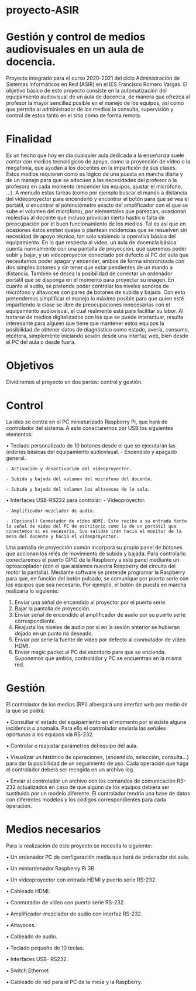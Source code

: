 # proyecto-ASIR
# Gestión y control de medios audiovisuales en un aula de docencia. 
  Proyecto integrado para el curso 2020-2021 del ciclo Administración de Sistemas Informáticos en Red (ASIR) en el IES Francisco Romero Vargas. El objetivo básico de este proyecto consiste en la automatización del equipamiento audiovisual de un aula de docencia, de manera que ofrezca al profesor la mayor sencillez posible en el manejo de los equipos, así como que permita al administrador de los medios la consulta, supervisión y control de estos tanto en el sitio como de forma remota.
# Finalidad

  Es un hecho que hoy en día cualquier aula dedicada a la enseñanza suele contar con medios tecnológicos de apoyo, como la proyección de vídeo o la megafonía, que ayudan a los docentes en la impartición de sus clases. Estos medios requieren como es lógico de una puesta en marcha diaria y de un manejo para que se adecúen a las necesidades del profesor o la profesora en cada momento (encender los equipos, ajustar el micrófono, …). 
  A menudo estas tareas (como por ejemplo buscar el mando a distancia del videoproyector para encenderlo y encontrar el botón para que se vea el portátil, o encontrar el potenciómetro exacto del amplificador con el que se sube el volumen del micrófono), por elementales que parezcan, ocasionan molestias al docente que incluso provocan cierto hastío o falta de preocupación por el buen funcionamiento de los medios. Tal es así que en ocasiones éstos emiten quejas o plantean incidencias que se resuelven sin necesidad de apoyo técnico, tan solo sabiendo la operativa básica del equipamiento.
  En lo que respecta al vídeo, un aula de docencia básica cuenta normalmente con una pantalla de proyección, que queremos poder subir y bajar, y un videoproyector conectado por defecto al PC del aula que necesitamos poder apagar y encender, ambos de forma sincronizada con dos simples botones y sin tener que estar pendientes de un mando a distancia. También se desea la posibilidad de conectar un ordenador portátil que se disponga en el momento para proyectar su imagen. En cuanto al audio, se pretende poder controlar los niveles sonoros de micrófono y altavoces con pares de botones de subida y bajada. Con esto pretendemos simplificar el manejo lo máximo posible para que quien esté impartiendo la clase se libre de preocupaciones innecesarias con el equipamiento audiovisual, el cual realmente está para facilitar su labor. 
  Al tratarse de medios digitalizados con los que se puede interactuar, resulta interesante para alguien que tiene que mantener estos equipos la posibilidad de obtener datos de diagnóstico como estado, avería, consumo, etcétera, simplemente iniciando sesión desde una interfaz web, bien desde el PC del aula o desde fuera.

# Objetivos

  Dividiremos el proyecto en dos partes: control y gestión.
  
# Control

  La idea se centra en el PC miniaturizado Raspberry Pi, que hará de controlador del sistema. A este conectaremos por USB los siguientes elementos:
  
  •	Teclado personalizado de 10 botones desde el que se ejecutarán las órdenes básicas del equipamiento audiovisual.
    - Encendido y apagado general.
    
    - Activación y desactivación del videoproyector.
    
    - Subida y bajada del volumen del micrófono del docente.
    
    - Subida y bajada del volumen los altavoces de la sala.
    
    
  •	Interfaces USB-RS232 para controlar:
    - Videoproyector.
    
    - Amplificador-mezclador de audio.
    
    - (Opcional) Conmutador de vídeo HDMI. Este recibe a su entrada tanto la señal de vídeo del PC de escritorio como la de un portátil que conectemos si es necesario. Sus salidas irán hacia el monitor de la mesa del docente y hacia el videoproyector.
    

  Una pantalla de proyección común incorpora su propio panel de botones que accionan los relés de movimiento de subida y bajada. Para controlarlo conectaremos el puerto GPIO de la Raspberry a este panel mediante un optoacoplador (con el que aislamos nuestra Raspberry del circuito del motor la pantalla).
Mediante software se pretende programar la Raspberry para que, en función del botón pulsado, se comunique por puerto serie con los equipos que sea necesario. Por ejemplo, el botón de puesta en marcha realizaría lo siguiente:
  1.	Enviar una señal de encendido al proyector por el puerto serie.
  2.	Bajar la pantalla de proyección.
  3.	Enviar señal de encendido al amplificador de audio por su puerto serie correspondiente.
  4.	Reajusta los niveles de audio por si en la sesión anterior se hubieran dejado en un punto no deseado.
  5.	Enviar por serie la fuente de vídeo por defecto al conmutador de vídeo HDMI.
  6.	Enviar magic packet al PC del escritorio para que se encienda. Suponemos que ambos, controlador y PC se encuentran en la misma red.

# Gestión

  El controlador de los medios (RPi) albergará una interfaz web por medio de la que se podrá:
  
  •	Consultar el estado del equipamiento en el momento por si existe alguna incidencia o anomalía. Para ello el controlador enviaría las señales oportunas a los equipos vía RS-232.
  
  •	Controlar o reajustar parámetros del equipo del aula.
  
  •	Visualizar un histórico de operaciones, (encendido, selección, consulta…) para dar la posibilidad de un seguimiento de uso. Cada operación que haga el controlador deberá ser recogida en un archivo log.
  
  •	Enviar al controlador un archivo con los comandos de comunicación RS-232 actualizados en caso de que alguno de los equipos debiera ser sustituido por un modelo diferente. El controlador tendría una base de datos con diferentes modelos y los códigos correspondientes para cada operación.
  


# Medios necesarios

  Para la realización de este proyecto se necesita lo siguiente:
  
  •	Un ordenador PC de configuración media que hará de ordenador del aula.
  
  •	Un miniordenador Raspberry Pi 3B
  
  •	Un videoproyector con entrada HDMI y puerto serie RS-232.
  
  •	Cableado HDMI.
  
  •	Conmutador de vídeo con puerto serie RS-232.
  
  •	Amplificador-mezclador de audio con interfaz RS-232.
  
  •	Altavoces.
  
  •	Cableado de audio.
  
  •	Teclado pequeño de 10 teclas.
  
  •	Interfaces USB- RS232.
  
  •	Switch Ethernet
  
  •	Cableado de red para el PC de la mesa y la Raspberry.
  

    
    
    
    
